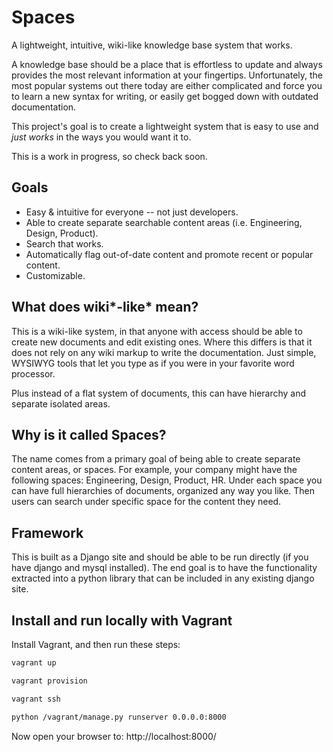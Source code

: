# Spaces

A lightweight, intuitive, wiki-like knowledge base system that works.

A knowledge base should be a place that is effortless to update and always 
provides the most relevant information at your fingertips. Unfortunately, the most
popular systems out there today are either complicated and force you to learn
a new syntax for writing, or easily get bogged down with outdated documentation.

This project's goal is to create a lightweight system that is easy to use
and *just works* in the ways you would want it to. 

This is a work in progress, so check back soon.

## Goals

 * Easy & intuitive for everyone -- not just developers.
 * Able to create separate searchable content areas (i.e. Engineering, Design, Product).
 * Search that works.
 * Automatically flag out-of-date content and promote recent or popular content.
 * Customizable.

## What does wiki*-like* mean?

This is a wiki-like system, in that anyone with access should be able to create 
new documents and edit existing ones. Where this differs is that it does not rely 
on any wiki markup to write the documentation. Just simple, WYSIWYG tools that 
let you type as if you were in your favorite word processor.

Plus instead of a flat system of documents, this can have hierarchy and separate 
isolated areas.

## Why is it called Spaces?

The name comes from a primary goal of being able to create separate content areas, or spaces. 
For example, your company might have the following spaces: Engineering, Design, Product, HR.
Under each space you can have full hierarchies of documents, organized any way you like.
Then users can search under specific space for the content they need. 

## Framework

This is built as a Django site and should be able to be run directly (if you have
django and mysql installed). The end goal is to have the functionality extracted into
a python library that can be included in any existing django site.

## Install and run locally with Vagrant

Install Vagrant, and then run these steps:

```sh
vagrant up

vagrant provision

vagrant ssh

python /vagrant/manage.py runserver 0.0.0.0:8000
```

Now open your browser to: http://localhost:8000/
